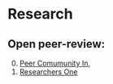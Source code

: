 # Research

## Open peer-review:

0. [Peer Comumunity In](https://ecology.peercommunityin.org/), 
0. [Researchers One](https://www.researchers.one/faqs)



